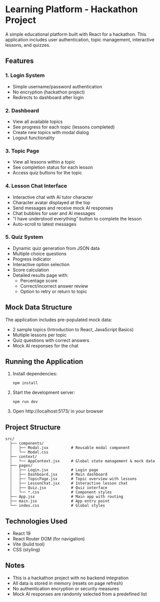 # Learning Platform - Hackathon Project

A simple educational platform built with React for a hackathon. This application includes user authentication, topic management, interactive lessons, and quizzes.

## Features

### 1. Login System
- Simple username/password authentication
- No encryption (hackathon project)
- Redirects to dashboard after login

### 2. Dashboard
- View all available topics
- See progress for each topic (lessons completed)
- Create new topics with modal dialog
- Logout functionality

### 3. Topic Page
- View all lessons within a topic
- See completion status for each lesson
- Access quiz buttons for the topic

### 4. Lesson Chat Interface
- Interactive chat with AI tutor character
- Character avatar displayed at the top
- Send messages and receive mock AI responses
- Chat bubbles for user and AI messages
- "I have understood everything" button to complete the lesson
- Auto-scroll to latest messages

### 5. Quiz System
- Dynamic quiz generation from JSON data
- Multiple choice questions
- Progress indicator
- Interactive option selection
- Score calculation
- Detailed results page with:
  - Percentage score
  - Correct/incorrect answer review
  - Option to retry or return to topic

## Mock Data Structure

The application includes pre-populated mock data:
- 2 sample topics (Introduction to React, JavaScript Basics)
- Multiple lessons per topic
- Quiz questions with correct answers
- Mock AI responses for the chat

## Running the Application

1. Install dependencies:
   ```
   npm install
   ```

2. Start the development server:
   ```
   npm run dev
   ```

3. Open http://localhost:5173/ in your browser

## Project Structure

```
src/
  ├── components/
  │   ├── Modal.jsx          # Reusable modal component
  │   └── Modal.css
  ├── context/
  │   └── AppContext.jsx     # Global state management & mock data
  ├── pages/
  │   ├── Login.jsx          # Login page
  │   ├── Dashboard.jsx      # Main dashboard
  │   ├── TopicPage.jsx      # Topic overview with lessons
  │   ├── LessonChat.jsx     # Interactive lesson chat
  │   ├── Quiz.jsx           # Quiz interface
  │   └── *.css              # Component styles
  ├── App.jsx                # Main app with routing
  ├── main.jsx               # App entry point
  └── index.css              # Global styles
```

## Technologies Used

- React 19
- React Router DOM (for navigation)
- Vite (build tool)
- CSS (styling)

## Notes

- This is a hackathon project with no backend integration
- All data is stored in memory (resets on page refresh)
- No authentication encryption or security measures
- Mock AI responses are randomly selected from a predefined list

